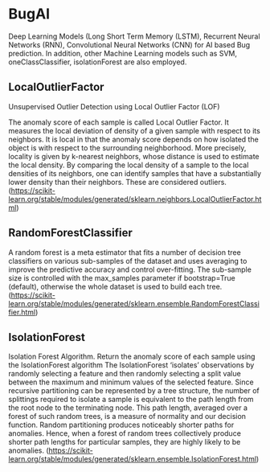 # BugAI
Deep Learning Models (Long Short Term Memory (LSTM), Recurrent Neural Networks (RNN), Convolutional Neural Networks (CNN) for AI based Bug prediction.
In addition, other Machine Learning models such as SVM, oneClassClassifier, isolationForest are also employed.

##  LocalOutlierFactor

Unsupervised Outlier Detection using Local Outlier Factor (LOF)

The anomaly score of each sample is called Local Outlier Factor. It measures the local deviation of density of a given sample with respect to its neighbors. It is local in that the anomaly score depends on how isolated the object is with respect to the surrounding neighborhood. More precisely, locality is given by k-nearest neighbors, whose distance is used to estimate the local density. By comparing the local density of a sample to the local densities of its neighbors, one can identify samples that have a substantially lower density than their neighbors. These are considered outliers. (https://scikit-learn.org/stable/modules/generated/sklearn.neighbors.LocalOutlierFactor.html)

## RandomForestClassifier

A random forest is a meta estimator that fits a number of decision tree classifiers on various sub-samples of the dataset and uses averaging to improve the predictive accuracy and control over-fitting. The sub-sample size is controlled with the max_samples parameter if bootstrap=True (default), otherwise the whole dataset is used to build each tree. (https://scikit-learn.org/stable/modules/generated/sklearn.ensemble.RandomForestClassifier.html)

## IsolationForest

Isolation Forest Algorithm.
Return the anomaly score of each sample using the IsolationForest algorithm
The IsolationForest ‘isolates’ observations by randomly selecting a feature and then randomly selecting a split value between the maximum and minimum values of the selected feature.
Since recursive partitioning can be represented by a tree structure, the number of splittings required to isolate a sample is equivalent to the path length from the root node to the terminating node.
This path length, averaged over a forest of such random trees, is a measure of normality and our decision function.
Random partitioning produces noticeably shorter paths for anomalies. Hence, when a forest of random trees collectively produce shorter path lengths for particular samples, they are highly likely to be anomalies. (https://scikit-learn.org/stable/modules/generated/sklearn.ensemble.IsolationForest.html)
